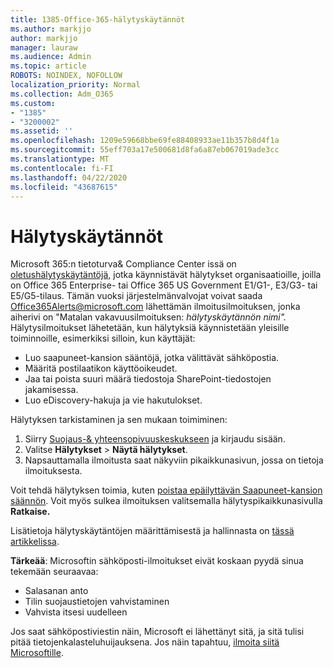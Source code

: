 ```yaml
---
title: 1385-Office-365-hälytyskäytännöt
ms.author: markjjo
author: markjjo
manager: lauraw
ms.audience: Admin
ms.topic: article
ROBOTS: NOINDEX, NOFOLLOW
localization_priority: Normal
ms.collection: Adm_O365
ms.custom:
- "1385"
- "3200002"
ms.assetid: ''
ms.openlocfilehash: 1209e59668bbe69fe88408933ae11b357b8d4f1a
ms.sourcegitcommit: 55eff703a17e500681d8fa6a87eb067019ade3cc
ms.translationtype: MT
ms.contentlocale: fi-FI
ms.lasthandoff: 04/22/2020
ms.locfileid: "43687615"
---
```

# <a name="alert-policies"></a>Hälytyskäytännöt

Microsoft 365:n tietoturva& Compliance Center issä on [oletushälytyskäytäntöjä,](https://docs.microsoft.com/office365/securitycompliance/alert-policies#default-alert-policies) jotka käynnistävät hälytykset organisaatioille, joilla on Office 365 Enterprise- tai Office 365 US Government E1/G1-, E3/G3- tai E5/G5-tilaus. Tämän vuoksi järjestelmänvalvojat voivat saada Office365Alerts@microsoft.com lähettämän ilmoitusilmoituksen, jonka aiherivi on "Matalan vakavuusilmoituksen: *hälytyskäytännön nimi".* Hälytysilmoitukset lähetetään, kun hälytyksiä käynnistetään yleisille toiminnoille, esimerkiksi silloin, kun käyttäjät:

- Luo saapuneet-kansion sääntöjä, jotka välittävät sähköpostia.
- Määritä postilaatikon käyttöoikeudet.
- Jaa tai poista suuri määrä tiedostoja SharePoint-tiedostojen jakamisessa.
- Luo eDiscovery-hakuja ja vie hakutulokset.

Hälytyksen tarkistaminen ja sen mukaan toimiminen:

1. Siirry [Suojaus-& yhteensopivuuskeskukseen](https://protection.office.com) ja kirjaudu sisään.
2. Valitse **Hälytykset** > **Näytä hälytykset**.
3. Napsauttamalla ilmoitusta saat näkyviin pikaikkunasivun, jossa on tietoja ilmoituksesta.

Voit tehdä hälytyksen toimia, kuten [poistaa epäilyttävän Saapuneet-kansion säännön](https://docs.microsoft.com/office365/securitycompliance/responding-to-a-compromised-email-account). Voit myös sulkea ilmoituksen valitsemalla hälytyspikaikkunasivulla **Ratkaise.**

Lisätietoja hälytyskäytäntöjen määrittämisestä ja hallinnasta on [tässä artikkelissa](https://docs.microsoft.com/office365/securitycompliance/alert-policies).

**Tärkeää**: Microsoftin sähköposti-ilmoitukset eivät koskaan pyydä sinua tekemään seuraavaa:

- Salasanan anto
- Tilin suojaustietojen vahvistaminen
- Vahvista itsesi uudelleen

Jos saat sähköpostiviestin näin, Microsoft ei lähettänyt sitä, ja sitä tulisi pitää tietojenkalasteluhuijauksena. Jos näin tapahtuu, [ilmoita siitä Microsoftille](https://docs.microsoft.com/office365/SecurityCompliance/report-junk-email-and-phishing-scams-in-outlook-on-the-web-eop).
